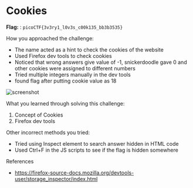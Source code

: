 # Cookies

**Flag:** : `picoCTF{3v3ry1_l0v3s_c00k135_bb3b3535}`

How you approached the challenge:

- The name acted as a hint to check the cookies of the website
- Used Firefox dev tools to check cookies
- Noticed that wrong answers give value of -1, snickerdoodle gave 0 and other cookies were assigned to different numbers
- Tried multiple integers manually in the dev tools 
- found flag after putting cookie value as 18

![screenshot](C:\Users\anant\OneDrive\Desktop\Anant\Cryptonite\Cookies.png)

What you learned through solving this challenge:

1. Concept of Cookies
2. Firefox dev tools

Other incorrect methods you tried:

- Tried using Inspect element to search answer hidden in HTML code
- Used Ctrl+F in the JS scripts to see if the flag is hidden somewhere

References

- https://firefox-source-docs.mozilla.org/devtools-user/storage_inspector/index.html
